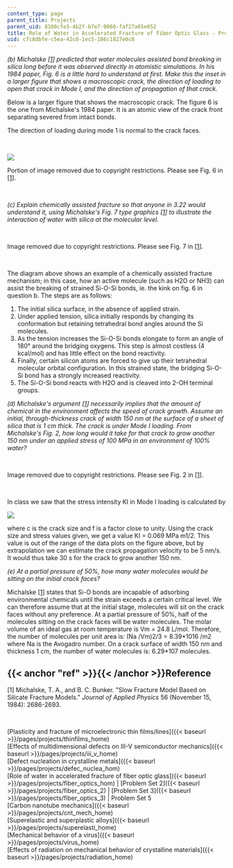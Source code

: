 ```yaml
---
content_type: page
parent_title: Projects
parent_uid: 8388cfe3-4b2f-b7e7-0060-faf27a65e652
title: Role of Water in Accelerated Fracture of Fiber Optic Glass - Problem Set 5
uid: cfc8dbfe-c5ea-42c0-1ec5-186c1827e0c8
---
```


_(b) Michalske \[[1](#ref)\] predicted that water molecules assisted bond breaking in silica long before it was observed directly in atomistic simulations. In his 1984 paper, Fig. 6 is a little hard to understand at first. Make this the inset in a larger figure that shows a macroscopic crack, the direction of loading to open that crack in Mode I, and the direction of propagation of that crack._

Below is a larger figure that shows the macroscopic crack. The figure 6 is the one from Michalske's 1984 paper. It is an atomic view of the crack front separating severed from intact bonds.

The direction of loading during mode 1 is normal to the crack faces.

  
 

![](/courses/materials-science-and-engineering/3-22-mechanical-behavior-of-materials-spring-2008/projects/fiber_optics_5_1.jpg)

Portion of image removed due to copyright restrictions. Please see Fig. 6 in \[[1](#ref)\].

  
 

_(c) Explain chemically assisted fracture so that anyone in 3.22 would understand it, using Michalske's Fig. 7 type graphics \[[1](#ref)\] to illustrate the interaction of water with silica at the molecular level._

  
 

Image removed due to copyright restrictions. Please see Fig. 7 in \[[1](#ref)\].

  
 

The diagram above shows an example of a chemically assisted fracture mechanism; in this case, how an active molecule (such as H2O or NH3) can assist the breaking of strained Si-O-Si bonds, ie. the kink on fig. 6 in question b. The steps are as follows:

1.  The initial silica surface, in the absence of applied strain.
2.  Under applied tension, silica initially responds by changing its conformation but retaining tetrahedral bond angles around the Si molecules.
3.  As the tension increases the Si-O-Si bonds elongate to form an angle of 180° around the bridging oxygens. This step is almost costless (4 kcal/mol) and has little effect on the bond reactivity.
4.  Finally, certain silicon atoms are forced to give up their tetrahedral molecular orbital configuration. In this strained state, the bridging Si-O-Si bond has a strongly increased reactivity.
5.  The Si-O-Si bond reacts with H2O and is cleaved into 2-OH terminal groups.

_(d) Michalske's argument \[[1](#ref)\] necessarily implies that the amount of chemical in the environment affects the speed of crack growth. Assume an initial, through-thickness crack of width 150 nm at the surface of a sheet of silica that is 1 cm thick. The crack is under Mode I loading. From Michalske's Fig. 2, how long would it take for that crack to grow another 150 nm under an applied stress of 100 MPa in an environment of 100% water?_

  
 

Image removed due to copyright restrictions. Please see Fig. 2 in \[[1](#ref)\].

  
 

In class we saw that the stress intensity KI in Mode I loading is calculated by

![](/courses/materials-science-and-engineering/3-22-mechanical-behavior-of-materials-spring-2008/projects/fiber_optics_5_2.jpg)

where c is the crack size and f is a factor close to unity. Using the crack size and stress values given, we get a value KI = 0.069 MPa m1/2. This value is out of the range of the data plots on the figure above, but by extrapolation we can estimate the crack propagation velocity to be 5 nm/s. It would thus take 30 s for the crack to grow another 150 nm.

_(e) At a partial pressure of 50%, how many water molecules would be sitting on the initial crack faces?_

Michalske \[[1](#ref)\] states that Si-O bonds are incapable of adsorbing environmental chemicals until the strain exceeds a certain critical level. We can therefore assume that at the initial stage, molecules will sit on the crack faces without any preference. At a partial pressure of 50%, half of the molecules sitting on the crack faces will be water molecules. The molar volume of an ideal gas at room temperature is Vm = 24.8 L/mol. Therefore, the number of molecules per unit area is: (Na /Vm)2/3 = 8.39\*1016 /m2 where Na is the Avogadro number. On a crack surface of width 150 nm and thickness 1 cm, the number of water molecules is: 6.29\*107 molecules.

{{< anchor "ref" >}}{{< /anchor >}}Reference
--------------------------------------------

\[1\] Michalske, T. A., and B. C. Bunker. "Slow Fracture Model Based on Silicate Fracture Models." _Journal of Applied Physics_ 56 (November 15, 1984): 2686-2693.

  
  
 

[Plasticity and fracture of microelectronic thin films/lines]({{< baseurl >}}/pages/projects/thinfilms_home)  
[Effects of multidimensional defects on III-V semiconductor mechanics]({{< baseurl >}}/pages/projects/iii_v_home)  
[Defect nucleation in crystalline metals]({{< baseurl >}}/pages/projects/defec_nuclea_hom)  
[Role of water in accelerated fracture of fiber optic glass]({{< baseurl >}}/pages/projects/fiber_optics_hom) | [Problem Set 2]({{< baseurl >}}/pages/projects/fiber_optics_2) | [Problem Set 3]({{< baseurl >}}/pages/projects/fiber_optics_3) | Problem Set 5  
[Carbon nanotube mechanics]({{< baseurl >}}/pages/projects/cnt_mech_home)  
[Superelastic and superplastic alloys]({{< baseurl >}}/pages/projects/superelasti_home)  
[Mechanical behavior of a virus]({{< baseurl >}}/pages/projects/virus_home)  
[Effects of radiation on mechanical behavior of crystalline materials]({{< baseurl >}}/pages/projects/radiation_home)